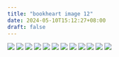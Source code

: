 ```yaml
---
title: "bookheart image 12"
date: 2024-05-10T15:12:27+08:00
draft: false
---
```


![](/images/bookheart/1.jpeg)
![](/images/bookheart/2.jpeg)
![](/images/bookheart/3.jpeg)
![](/images/bookheart/4.jpeg)
![](https://res.cloudinary.com/dwgq8kgws/image/upload/v1715352629/bookheart/5_qc6tmh.jpg)
![](https://res.cloudinary.com/dwgq8kgws/image/upload/v1715352630/bookheart/6_bcdpme.jpg)
![](https://res.cloudinary.com/dwgq8kgws/image/upload/v1715352630/bookheart/7_y9bg10.jpg)
![](https://res.cloudinary.com/dwgq8kgws/image/upload/v1715352631/bookheart/8_mshvoa.jpg)
![](https://res.cloudinary.com/dwgq8kgws/image/upload/v1715355846/bookheart/10_nn8ctp.jpg)
![](https://res.cloudinary.com/dwgq8kgws/image/upload/v1715355845/bookheart/12_pal5ap.jpg)
![](https://res.cloudinary.com/dwgq8kgws/image/upload/v1715355693/bookheart/11_ks829d.jpg)
![](https://res.cloudinary.com/dwgq8kgws/image/upload/v1715355691/bookheart/9_iralhc.jpg)
